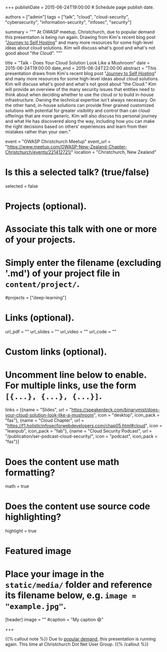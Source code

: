 +++
publishDate = 2015-06-24T19:00:00  # Schedule page publish date.

authors = ["admin"]
tags = ["talk", "cloud", "cloud-security", "cybersecurity", "information-security", "infosec", "security"]

summary = """
At OWASP meetup, Christchurch, due to popular demand this presentation is being run again. Drawing from Kim's recent blog post \"[Journey to Self Hosting](https://binarymist.wordpress.com/2014/11/29/journey-to-self-hosting/)\" and many more resources for some high-level ideas about cloud solutions. Kim will discuss what's good and what's not good about \"the Cloud\".
"""

title = "Talk - Does Your Cloud Solution Look Like a Mushroom"
date = 2015-06-24T19:00:00
date_end = 2015-06-24T22:00:00
abstract = "This presentation draws from Kim's recent blog post \"[Journey to Self Hosting](https://binarymist.wordpress.com/2014/11/29/journey-to-self-hosting/)\" and many more resources for some high-level ideas about cloud solutions. Kim will discuss what's good and what's not good about \"the Cloud.\" Kim will provide an overview of the many security issues that entities need to think about when deciding whether to use the cloud or to build in-house infrastructure. Owning the technical expertise isn't always necessary. On the other hand, in-house solutions can provide finer grained customized solutions with potential for greater visibility and control than can cloud offerings that are more generic. Kim will also discuss his personal journey and what He has discovered along the way, including how you can make the right decisions based on others’ experiences and learn from their mistakes rather than your own."

event = "OWASP Christchurch Meetup"
event_url = "https://www.meetup.com/OWASP-New-Zealand-Chapter-Christchurch/events/221412721/"
location = "Christchurch, New Zealand"

# Is this a selected talk? (true/false)
selected = false

# Projects (optional).
#   Associate this talk with one or more of your projects.
#   Simply enter the filename (excluding '.md') of your project file in `content/project/`.
#projects = ["deep-learning"]

# Links (optional).
url_pdf = ""
url_slides = ""
url_video = ""
url_code = ""

# Custom links (optional).
#   Uncomment line below to enable. For multiple links, use the form `[{...}, {...}, {...}]`.
links = [{name = "Slides", url = "https://speakerdeck.com/binarymist/does-your-cloud-solution-look-like-a-mushroom", icon = "desktop", icon_pack = "fas"}, {name = "Cloud Chapter", url = "https://f1.holisticinfosecforwebdevelopers.com/chap05.html#cloud", icon = "leanpub", icon_pack = "fab"}, {name = "Cloud Security Podcast", url = "/publication/ser-podcast-cloud-security/", icon = "podcast", icon_pack = "fas"}]


# Does the content use math formatting?
math = true

# Does the content use source code highlighting?
highlight = true

# Featured image
# Place your image in the `static/media/` folder and reference its filename below, e.g. `image = "example.jpg"`.
[header]
image = ""
#caption = "My caption :smile:"

+++

{{% callout note %}}
Due to [popular demand](https://saturn2015.sched.com/event/6b1e56cabe0a4c8cd8319bf02a0f3926), this presentation is running again. This time at Christchurch Dot Net User Group.
{{% /callout %}}

<br>

<script async class="speakerdeck-embed" data-id="8d91bb8e82c34655a13fd2054535a44a" data-ratio="1.33159947984395" src="//speakerdeck.com/assets/embed.js"></script>
<br>


